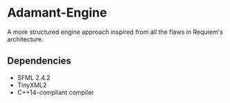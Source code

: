 # Adamant-Engine
A more structured engine approach inspired from all the flaws in Requiem's architecture.

## Dependencies
* SFML 2.4.2
* TinyXML2
* C++14-compliant compiler